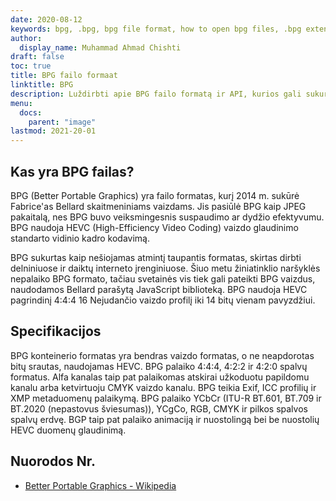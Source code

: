 ```yaml
---
date: 2020-08-12
keywords: bpg, .bpg, bpg file format, how to open bpg files, .bpg extension, bpg extension
author:
  display_name: Muhammad Ahmad Chishti
draft: false
toc: true
title: BPG failo formaat
linktitle: BPG
description: Luždirbti apie BPG failo formatą ir API, kurios gali sukurti ir atidaryti BPG failąs.
menu:
  docs:
    parent: "image"
lastmod: 2021-20-01
---
```


## Kas yra BPG failas? ##

BPG (Better Portable Graphics) yra failo formatas, kurį 2014 m. sukūrė Fabrice'as Bellard skaitmeniniams vaizdams. Jis pasiūlė BPG kaip JPEG pakaitalą, nes BPG buvo veiksmingesnis suspaudimo ar dydžio efektyvumu. BPG naudoja HEVC (High-Efficiency Video Coding) vaizdo glaudinimo standarto vidinio kadro kodavimą.

BPG sukurtas kaip nešiojamas atmintį taupantis formatas, skirtas dirbti delniniuose ir daiktų interneto įrenginiuose. Šiuo metu žiniatinklio naršyklės nepalaiko BPG formato, tačiau svetainės vis tiek gali pateikti BPG vaizdus, naudodamos Bellard parašytą JavaScript biblioteką. BPG naudoja HEVC pagrindinį 4:4:4 16 Nejudančio vaizdo profilį iki 14 bitų vienam pavyzdžiui.

## Specifikacijos ##

BPG konteinerio formatas yra bendras vaizdo formatas, o ne neapdorotas bitų srautas, naudojamas HEVC. BPG palaiko 4:4:4, 4:2:2 ir 4:2:0 spalvų formatus. Alfa kanalas taip pat palaikomas atskirai užkoduotu papildomu kanalu arba ketvirtuoju CMYK vaizdo kanalu. BPG teikia Exif, ICC profilių ir XMP metaduomenų palaikymą. BPG palaiko YCbCr (ITU-R BT.601, BT.709 ir BT.2020 (nepastovus šviesumas)), YCgCo, RGB, CMYK ir pilkos spalvos spalvų erdvę. BGP taip pat palaiko animaciją ir nuostolingą bei be nuostolių HEVC duomenų glaudinimą.

## Nuorodos Nr.

- [Better Portable Graphics - Wikipedia](https://en.wikipedia.org/wiki/Better_Portable_Graphics)

